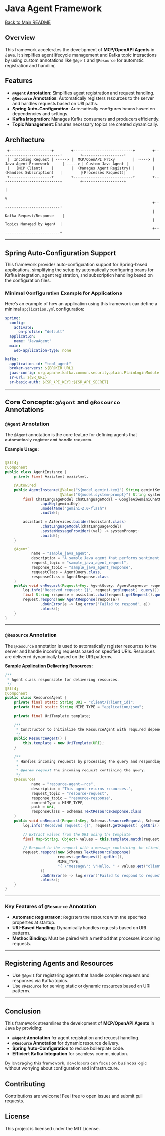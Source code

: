 # Java Agent Framework

[Back to Main README](../../README.md)

## Overview

This framework accelerates the development of **MCP/OpenAPI Agents** in Java. It simplifies agent lifecycle management
and Kafka topic interactions by using custom annotations like `@Agent` and `@Resource` for automatic registration and
handling.

## Features

- **`@Agent` Annotation**: Simplifies agent registration and request handling.
- **`@Resource` Annotation**: Automatically registers resources to the server and handles requests based on URI paths.
- **Spring Auto-Configuration**: Automatically configures beans based on dependencies and settings.
- **Kafka Integration**: Manages Kafka consumers and producers efficiently.
- **Topic Management**: Ensures necessary topics are created dynamically.

## Architecture

```
 +-------------------+        +---------------------------+        +---------------------------+        +-------------------+
 |  Incoming Request | -----> |  MCP/OpenAPI Proxy        | -----> | Java Agent Framework      | -----> | Custom Java Agent |
 |   (MCP Client)    |        |  (Manages Agent Registry) |        |  (Handles Subscription)   |        |(Processes Request)|
 +-------------------+        +---------------------------+        +---------------------------+        +-------------------+
                                                                                   |
                                                                                   v
                                                                   +---------------------------+
                                                                   | Kafka Request/Response    |
                                                                   |  Topics Managed by Agent  |
                                                                   +---------------------------+
```

---

## Spring Auto-Configuration Support

This framework provides auto-configuration support for Spring-based applications, simplifying the setup by automatically
configuring beans for Kafka integration, agent registration, and subscription handling based on the configuration files.

### Minimal Configuration Example for Applications

Here’s an example of how an application using this framework can define a minimal `application.yml` configuration:

```yaml
spring:
  config:
    activate:
      on-profile: "default"
  application:
    name: "JavaAgent"
  main:
    web-application-type: none

kafka:
  application-id: "tool_agent"
  broker-servers: ${BROKER_URL}
  jaas-config: org.apache.kafka.common.security.plain.PlainLoginModule required username="${JAAS_USERNAME}" password="${JAAS_PASSWORD}";
  sr-url: ${SR_URL}
  sr-basic-auth: ${SR_API_KEY}:${SR_API_SECRET}
```

---

## Core Concepts: `@Agent` and `@Resource` Annotations

### `@Agent` Annotation

The `@Agent` annotation is the core feature for defining agents that automatically register and handle requests.

**Example Usage:**

```java

@Slf4j
@Component
public class AgentInstance {
    private final Assistant assistant;

    @Autowired
    public AgentInstance(@Value("${model.gemini-key}") String geminiKey,
                         @Value("${model.system-prompt}") String systemPrompt) {
        final ChatLanguageModel chatLanguageModel = GoogleAiGeminiChatModel.builder()
                .apiKey(geminiKey)
                .modelName("gemini-2.0-flash")
                .build();

        assistant = AiServices.builder(Assistant.class)
                .chatLanguageModel(chatLanguageModel)
                .systemMessageProvider((val) -> systemPrompt)
                .build();
    }

    @Agent(
            name = "sample_java_agent",
            description = "A sample Java agent that performs sentiment analysis using the Google AI Gemini model.",
            request_topic = "sample_java_agent_request",
            response_topic = "sample_java_agent_response",
            requestClass = AgentQuery.class,
            responseClass = AgentResponse.class
    )
    public void onRequest(Request<Key, AgentQuery, AgentResponse> request) {
        log.info("Received request: {}", request.getRequest().query());
        final String response = assistant.chat(request.getRequest().query());
        request.respond(new AgentResponse(response))
                .doOnError(e -> log.error("Failed to respond", e))
                .block();
    }
}
```

---

### `@Resource` Annotation

The `@Resource` annotation is used to automatically register resources to the server and handle incoming requests based
on specified URIs. Resources are delivered dynamically based on the URI patterns.

**Sample Application Delivering Resources:**

```java
/**
 * Agent class responsible for delivering resources.
 */
@Slf4j
@Component
public class ResourceAgent {
    private final static String URI = "client/{client_id}";
    private final static String MIME_TYPE = "application/json";

    private final UriTemplate template;

    /**
     * Constructor to initialize the ResourceAgent with required dependencies.
     */
    public ResourceAgent() {
        this.template = new UriTemplate(URI);
    }

    /**
     * Handles incoming requests by processing the query and responding with a message.
     *
     * @param request The incoming request containing the query.
     */
    @Resource(
            name = "resource-agent--rcs",
            description = "This agent returns resources.",
            request_topic = "resource-request",
            response_topic = "resource-response",
            contentType = MIME_TYPE,
            path = URI,
            responseClass = Schemas.TextResourceResponse.class
    )
    public void onRequest(Request<Key, Schemas.ResourceRequest, Schemas.TextResourceResponse> request) {
        log.info("Received request: {}", request.getRequest().getUri());

        // Extract values from the URI using the template
        final Map<String, Object> values = this.template.match(request.getRequest().getUri());

        // Respond to the request with a message containing the client_id
        request.respond(new Schemas.TextResourceResponse(
                        request.getRequest().getUri(),
                        MIME_TYPE,
                        "{ \"message\": \"Hello, " + values.get("client_id") + "!\" }"
                ))
                .doOnError(e -> log.error("Failed to respond to request", e))
                .block();
    }
}
```

---

### Key Features of `@Resource` Annotation

- **Automatic Registration:** Registers the resource with the specified properties at startup.
- **URI-Based Handling:** Dynamically handles requests based on URI patterns.
- **Method Binding:** Must be paired with a method that processes incoming requests.

---

## Registering Agents and Resources

- Use `@Agent` for registering agents that handle complex requests and responses via Kafka topics.
- Use `@Resource` for serving static or dynamic resources based on URI patterns.

---

## Conclusion

This framework streamlines the development of **MCP/OpenAPI Agents** in Java by providing:

- **`@Agent` Annotation** for agent registration and request handling.
- **`@Resource` Annotation** for dynamic resource delivery.
- **Spring Auto-Configuration** to reduce boilerplate code.
- **Efficient Kafka Integration** for seamless communication.

By leveraging this framework, developers can focus on business logic without worrying about configuration and
infrastructure.

## Contributing

Contributions are welcome! Feel free to open issues and submit pull requests.

## License

This project is licensed under the MIT License.